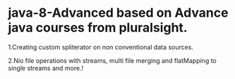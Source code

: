 # java-8-Advanced based on Advance java courses from pluralsight.

1.Creating custom spliterator on non conventional data sources.

2.Nio file operations with streams, multi file merging and flatMapping to single streams and more.!